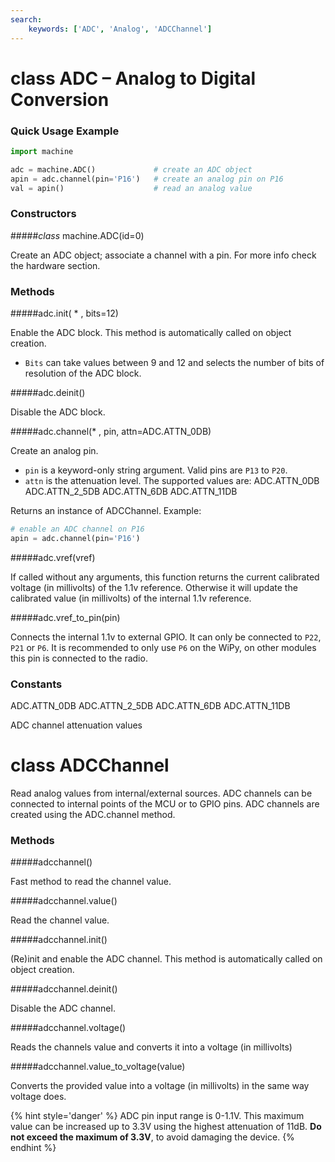 ```yaml
---
search:
    keywords: ['ADC', 'Analog', 'ADCChannel']
---
```


# class ADC – Analog to Digital Conversion

### Quick Usage Example

```python
import machine

adc = machine.ADC()             # create an ADC object
apin = adc.channel(pin='P16')   # create an analog pin on P16
val = apin()                    # read an analog value
```

### Constructors

#####<class><i>class</i> machine.ADC(id=0)</class>

Create an ADC object; associate a channel with a pin. For more info check the hardware section.

### Methods

#####<function>adc.init( * , bits=12)</function>

Enable the ADC block. This method is automatically called on object creation.

- ``Bits`` can take values between 9 and 12 and selects the number of bits of resolution of the ADC block.

#####<function>adc.deinit()</function>

Disable the ADC block.

#####<function>adc.channel(* , pin, attn=ADC.ATTN_0DB)</function>

Create an analog pin.

- ``pin`` is a keyword-only string argument. Valid pins are ``P13`` to ``P20``.
- ``attn`` is the attenuation level. The supported values are: <constant>ADC.ATTN_0DB</constant> <constant>ADC.ATTN_2_5DB</constant> <constant>ADC.ATTN_6DB</constant> <constant>ADC.ATTN_11DB</constant>

Returns an instance of ADCChannel. Example:

```python
# enable an ADC channel on P16
apin = adc.channel(pin='P16')
```

#####<function>adc.vref(vref)</function>

If called without any arguments, this function returns the current calibrated voltage (in millivolts) of the 1.1v reference. Otherwise it will update the calibrated value (in millivolts) of the internal 1.1v reference.

#####<function>adc.vref_to_pin(pin)</function>

Connects the internal 1.1v to external GPIO. It can only be connected to `P22`, `P21` or `P6`. It is recommended to only use `P6` on the WiPy, on other modules this pin is connected to the radio.


### Constants

<constant>ADC.ATTN_0DB</constant> <constant>ADC.ATTN_2_5DB</constant> <constant>ADC.ATTN_6DB</constant> <constant>ADC.ATTN_11DB</constant>

ADC channel attenuation values

# class ADCChannel

Read analog values from internal/external sources. ADC channels can be connected to internal points of the MCU or to GPIO pins. ADC channels are created using the ADC.channel method.

### Methods

#####<function>adcchannel()</function>

Fast method to read the channel value.

#####<function>adcchannel.value()</function>

Read the channel value.

#####<function>adcchannel.init()</function>

(Re)init and enable the ADC channel. This method is automatically called on object creation.

#####<function>adcchannel.deinit()</function>

Disable the ADC channel.

#####<function>adcchannel.voltage()</function>

Reads the channels value and converts it into a voltage (in millivolts)

#####<function>adcchannel.value_to_voltage(value)</function>

Converts the provided value into a voltage (in millivolts) in the same way voltage does.


{% hint style='danger' %}
ADC pin input range is 0-1.1V. This maximum value can be increased up to 3.3V using the highest attenuation of 11dB. **Do not exceed the maximum of 3.3V**, to avoid damaging the device.
{% endhint %}
